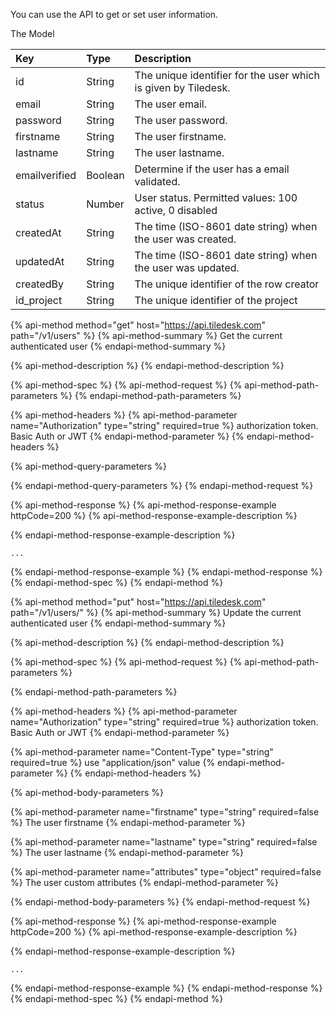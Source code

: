 You can use the API to get or set user information.

The Model 


| Key | Type | Description |
| :--- | :--- | :--- |
| id | String | The unique identifier for the user which is given by Tiledesk. |
| email | String | The user email. |
| password | String | The user password. |
| firstname | String | The user firstname. |
| lastname | String | The user lastname. |
| emailverified | Boolean | Determine if the user has a email validated. |
| status | Number | User status. Permitted values: 100 active, 0 disabled |
| createdAt | String | The time (ISO-8601 date string) when the user was created. |
| updatedAt | String |  The time (ISO-8601 date string) when the user was updated.  |
| createdBy | String | The unique identifier of the row creator |
| id_project | String | The unique identifier of the project |


{% api-method method="get" host="https://api.tiledesk.com" path="/v1/users" %}
{% api-method-summary %}
Get the current authenticated user
{% endapi-method-summary %}

{% api-method-description %}
{% endapi-method-description %}

{% api-method-spec %}
{% api-method-request %}
{% api-method-path-parameters %}
{% endapi-method-path-parameters %}

{% api-method-headers %}
{% api-method-parameter name="Authorization" type="string" required=true %}
authorization token. Basic Auth or JWT
{% endapi-method-parameter %}
{% endapi-method-headers %}

{% api-method-query-parameters %}

{% endapi-method-query-parameters %}
{% endapi-method-request %}

{% api-method-response %}
{% api-method-response-example httpCode=200 %}
{% api-method-response-example-description %}

{% endapi-method-response-example-description %}

```text
...
```
{% endapi-method-response-example %}
{% endapi-method-response %}
{% endapi-method-spec %}
{% endapi-method %}


{% api-method method="put" host="https://api.tiledesk.com" path="/v1/users/" %}
{% api-method-summary %}
Update the current authenticated user
{% endapi-method-summary %}

{% api-method-description %}
{% endapi-method-description %}

{% api-method-spec %}
{% api-method-request %}
{% api-method-path-parameters %}

{% endapi-method-path-parameters %}

{% api-method-headers %}
{% api-method-parameter name="Authorization" type="string" required=true %}
authorization token. Basic Auth or JWT
{% endapi-method-parameter %}

{% api-method-parameter name="Content-Type" type="string" required=true %}
use "application/json" value
{% endapi-method-parameter %}
{% endapi-method-headers %}

{% api-method-body-parameters %}

{% api-method-parameter name="firstname" type="string" required=false %}
The user firstname
{% endapi-method-parameter %}

{% api-method-parameter name="lastname" type="string" required=false %}
The user lastname
{% endapi-method-parameter %}


{% api-method-parameter name="attributes" type="object" required=false %}
The user custom attributes
{% endapi-method-parameter %}

{% endapi-method-body-parameters %}
{% endapi-method-request %}

{% api-method-response %}
{% api-method-response-example httpCode=200 %}
{% api-method-response-example-description %}

{% endapi-method-response-example-description %}

```text
...
```
{% endapi-method-response-example %}
{% endapi-method-response %}
{% endapi-method-spec %}
{% endapi-method %}
